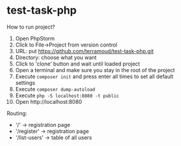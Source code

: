 # test-task-php

How to run project?

1) Open PhpStorm
2) Click to File->Project from version control
3) URL: put https://github.com/terramoud/test-task-php.git
4) Directory: choose what you want
5) Click to 'clone' button and wait until loaded project
6) Open a terminal and make sure you stay in the root of the project
7) Execute `composer init` and press enter all times to set all default settings
8) Execute `composer dump-autoload`  
9) Execute `php -S localhost:8080 -t public`
10) Open http://localhost:8080

Routing:
* '/' -> registration page
* '/register' -> registration page
* '/list-users' -> table of all users
